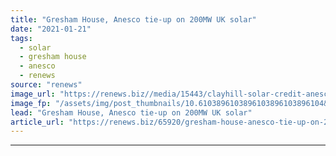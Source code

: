 ```yaml
---
title: "Gresham House, Anesco tie-up on 200MW UK solar"
date: "2021-01-21"
tags: 
  - solar
  - gresham house
  - anesco
  - renews
source: "renews"
image_url: "https://renews.biz//media/15443/clayhill-solar-credit-anesco.jpg?mode=crop&width=770&heightratio=0.6103896103896103896103896104&slimmage=true"
image_fp: "/assets/img/post_thumbnails/10.6103896103896103896103896104&slimmage=true"
lead: "Gresham House, Anesco tie-up on 200MW UK solar"
article_url: "https://renews.biz/65920/gresham-house-anesco-tie-up-on-200mw-solar/"
---
```


---
